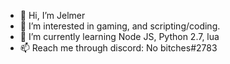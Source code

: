 - 👋 Hi, I’m Jelmer
- 👀 I’m interested in gaming, and scripting/coding.
- 🌱 I’m currently learning Node JS, Python 2.7, lua
- 📫 Reach me through discord: No bitches#2783

<!---
Jelmer69/Jelmer69 is a ✨ special ✨ repository because its `README.md` (this file) appears on your GitHub profile.
You can click the Preview link to take a look at your changes.
--->
